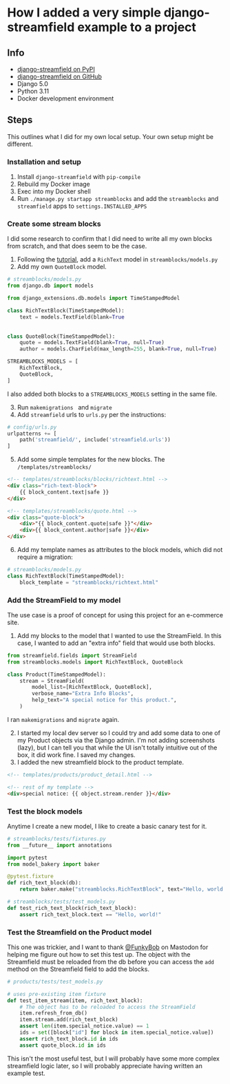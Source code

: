 # How I added a very simple django-streamfield example to a project

## Info 

- [django-streamfield on PyPI](https://pypi.org/project/django-streamfield/)
- [django-streamfield on GitHub](https://github.com/raagin/django-streamfield)
- Django 5.0
- Python 3.11 
- Docker development environment

## Steps 

This outlines what I did for my own local setup. Your own setup might be different. 

### Installation and setup 

1. Install `django-streamfield` with `pip-compile` 
2. Rebuild my Docker image 
3. Exec into my Docker shell 
4. Run `./manage.py startapp streamblocks` and add the `streamblocks` and `streamfield` apps to `settings.INSTALLED_APPS`

### Create some stream blocks 

I did some research to confirm that I did need to write all my own blocks from scratch, and that does seem to be the case. 

1. Following the [tutorial](https://github.com/raagin/django-streamfield?tab=readme-ov-file#how-to-use), add a `RichText` model in `streamblocks/models.py`
2. Add my own `QuoteBlock` model. 

```python
# streamblocks/models.py
from django.db import models

from django_extensions.db.models import TimeStampedModel

class RichTextBlock(TimeStampedModel):
    text = models.TextField(blank=True
  
  
class QuoteBlock(TimeStampedModel):
    quote = models.TextField(blank=True, null=True)
    author = models.CharField(max_length=255, blank=True, null=True)

STREAMBLOCKS_MODELS = [
    RichTextBlock,
    QuoteBlock,
]
```

I also added both blocks to a `STREAMBLOCKS_MODELS` setting in the same file. 

3. Run `makemigrations ` and `migrate`
4. Add `streamfield` urls to `urls.py` per the instructions: 

```python
# config/urls.py 
urlpatterns += [
    path('streamfield/', include('streamfield.urls'))
]
```

5. Add some simple templates for the new blocks. The `/templates/streamblocks/`

```html
<!-- templates/streamblocks/blocks/richtext.html -->
<div class="rich-text-block">
    {{ block_content.text|safe }}
</div>
```

```html
<!-- templates/streamblocks/quote.html -->
<div class="quote-block">
    <div>"{{ block_content.quote|safe }}"</div>
    <div>{{ block_content.author|safe }}</div>
</div>
```

6. Add my template names as attributes to the block models, which did not require a migration: 

```python
# streamblocks/models.py 
class RichTextBlock(TimeStampedModel):
    block_template = "streamblocks/richtext.html"
```

### Add the StreamField to my model 

The use case is a proof of concept for using this project for an e-commerce site. 

1. Add my blocks to the model that I wanted to use the StreamField. In this case, I wanted to add an "extra info" field that would use both blocks. 

```python
from streamfield.fields import StreamField
from streamblocks.models import RichTextBlock, QuoteBlock

class Product(TimeStampedModel):
    stream = StreamField(
        model_list=[RichTextBlock, QuoteBlock],
        verbose_name="Extra Info Blocks",
        help_text="A special notice for this product.",
	)
```

I ran `makemigrations` and `migrate` again. 

2. I started my local dev server so I could try and add some data to one of my Product objects via the Django admin. I'm not adding screenshots (lazy), but I can tell you that while the UI isn't totally intuitive out of the box, it did work fine. I saved my changes. 
3. I added the new streamfield block to the product template. 

```html
<!-- templates/products/product_detail.html -->

<!-- rest of my template -->
<div>special notice: {{ object.stream.render }}</div>
```

### Test the block models 

Anytime I create a new model, I like to create a basic canary test for it.

```python
# streamblocks/tests/fixtures.py
from __future__ import annotations

import pytest
from model_bakery import baker

@pytest.fixture
def rich_text_block(db):
    return baker.make("streamblocks.RichTextBlock", text="Hello, world!")
```

```python
# streamblocks/tests/test_models.py
def test_rich_text_block(rich_text_block):
    assert rich_text_block.text == "Hello, world!"
```

### Test the Streamfield on the Product model 

This one was trickier, and I want to thank [@FunkyBob](https://chaos.social/@FunkyBob/112119091650686006) on Mastodon for helping me figure out how to set this test up. The object with the Streamfield must be reloaded from the db before you can access the `add` method on the Streamfield field to add the blocks. 

```python
# products/tests/test_models.py

# uses pre-existing item fixture 
def test_item_stream(item, rich_text_block):
    # The object has to be reloaded to access the StreamField
    item.refresh_from_db()
    item.stream.add(rich_text_block)
    assert len(item.special_notice.value) == 1
    ids = set([block["id"] for block in item.special_notice.value])
    assert rich_text_block.id in ids
    assert quote_block.id in ids
```

This isn't the most useful test, but I will probably have some more complex streamfield logic later, so I will probably appreciate having written an example test. 
